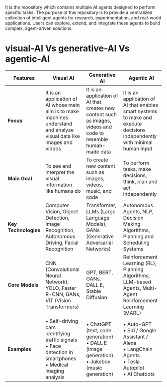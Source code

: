 It is the  repository which contains multiple AI agents designed to perform specific tasks. The purpose of this repository is to provide a centralized collection of intelligent agents for research, experimentation, and real-world applications. Users can explore, extend, and integrate these agents to build complex, agent-driven solutions.

# visual-AI Vs generative-AI Vs agentic-AI

| **Features**       | **Visual AI**                                                                                          | **Generative AI**                                                                                               | **Agentic AI**                                                                                                          |
|--------------------|--------------------------------------------------------------------------------------------------------|------------------------------------------------------------------------------------------------------------------|--------------------------------------------------------------------------------------------------------------------------|
| **Focus**          | It is an application of AI whose main aim is to make machines understand and analyze visual data like images and videos | It is an application of AI that creates new content such as images, videos and code to resemble human-made data | It is an application of AI that enables smart systems to make and execute decisions independently with minimal human input |
| **Main Goal**      | To see and interpret the visual information like humans do                                              | To create new content such as images, videos, music, and code                                                   | To perform tasks, make decisions, think, plan and act independently                                                       |
| **Key Technologies** | Computer Vision, Object Detection, Image Recognition, Autonomous Driving, Facial Recognition           | Transformer, LLMs (Large Language Models), GANs (Generative Adversarial Networks)                              | Autonomous Agents, NLP, Decision Making Algorithms, Planning and Scheduling Systems                                      |
| **Core Models**    | CNN (Convolutional Neural Network), YOLO, Faster R-CNN, GANs, ViT (Vision Transformers)                 | GPT, BERT, GANs, DALL·E, Stable Diffusion                                                                      | Reinforcement Learning (RL), Planning Algorithms, LLM-based Agents, Multi-Agent Reinforcement Learning (MARL)            |
| **Examples**       | • Self-driving cars identifying traffic signals<br>• Face detection in smartphones<br>• Medical imaging analysis | • ChatGPT (text, code generation)<br>• DALL·E (image generation)<br>• Jukebox (music generation)               | • Auto-GPT<br>• Siri / Google Assistant / Alexa<br>• LangChain Agents<br>• Tesla Autopilot<br>• AI Chatbots              |


